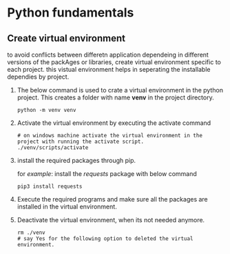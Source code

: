 # Python fundamentals

## Create virtual environment

to avoid conflicts between differetn application dependeing in different versions of the packAges or libraries, create virtual environment specific to each project. this vistual environment helps in seperating the installable dependies by project.

1. The below command is used to crate a virtual environment in the python project. This creates a folder with name **venv** in the project directory.

    ```pshell
    python -m venv venv
    ```

1. Activate the virtual environment by executing the activate command

    ```pshell
    # on windows machine activate the virtual environment in the project with running the activate script.
    ./venv/scripts/activate
    ```

1. install the required packages through pip.

    for *example*: install the *requests* package with below command

    ```pshell
    pip3 install requests
    ```

1. Execute the required programs and make sure all the packages are installed in the virtual environment.

1. Deactivate the virtual environment, when its not needed anymore.

    ```pshell
    rm ./venv
    # say Yes for the following option to deleted the virtual environment.
    ```

